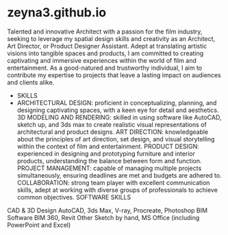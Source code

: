 # zeyna3.github.io

Talented and innovative Architect with a passion for the film industry, seeking to leverage my spatial design skills and creativity as an Architect, Art Director, or Product Designer Assistant. 
Adept at translating artistic visions into tangible spaces and products, I am committed to creating captivating and immersive experiences within the world of film and entertainment.
As a good-natured and trustworthy individual, I aim to contribute my expertise to projects that leave a lasting impact on audiences and clients alike.
+ SKILLS
+ ARCHITECTURAL DESIGN: proficient in conceptualizing, planning, and designing captivating spaces, with a keen eye for detail and aesthetics.
3D MODELING AND RENDERING: skilled in using software like AutoCAD, sketch up, and 3ds max to create realistic visual representations of architectural and product designs.
ART DIRECTION: knowledgeable about the principles of art direction, set design, and visual storytelling within the context of film and entertainment.
PRODUCT DESIGN: experienced in designing and prototyping furniture and interior products, understanding the balance between form and function.
PROJECT MANAGEMENT: capable of managing multiple projects simultaneously, ensuring deadlines are met and budgets are adhered to.
COLLABORATION: strong team player with excellent communication skills, adept at working with diverse groups of professionals to achieve common objectives.
SOFTWARE SKILLS

CAD & 3D Design
AutoCAD, 3ds Max, V-ray, Procreate, Photoshop 
BIM Software
BIM 360, Revit
Other 
Sketch by hand, MS Office (including PowerPoint and Excel)
